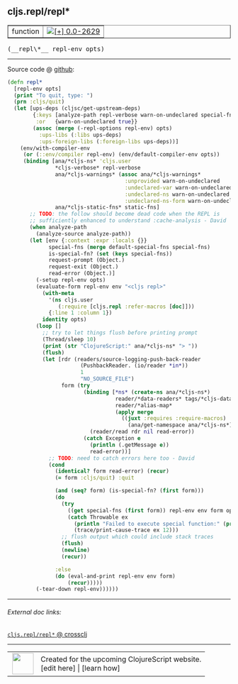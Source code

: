 ## cljs.repl/repl\*



 <table border="1">
<tr>
<td>function</td>
<td><a href="https://github.com/cljsinfo/cljs-api-docs/tree/0.0-2629"><img valign="middle" alt="[+] 0.0-2629" title="Added in 0.0-2629" src="https://img.shields.io/badge/+-0.0--2629-lightgrey.svg"></a> </td>
</tr>
</table>


 <samp>
(__repl\*__ repl-env opts)<br>
</samp>

---







Source code @ [github](https://github.com/clojure/clojurescript/blob/r2727/src/clj/cljs/repl.clj#L352-L429):

```clj
(defn repl*
  [repl-env opts]
  (print "To quit, type: ")
  (prn :cljs/quit)
  (let [ups-deps (cljsc/get-upstream-deps)
        {:keys [analyze-path repl-verbose warn-on-undeclared special-fns static-fns] :as opts
         :or   {warn-on-undeclared true}}
        (assoc (merge (-repl-options repl-env) opts)
          :ups-libs (:libs ups-deps)
          :ups-foreign-libs (:foreign-libs ups-deps))]
    (env/with-compiler-env
     (or (::env/compiler repl-env) (env/default-compiler-env opts))
     (binding [ana/*cljs-ns* 'cljs.user
               *cljs-verbose* repl-verbose
               ana/*cljs-warnings* (assoc ana/*cljs-warnings*
                                     :unprovided warn-on-undeclared
                                     :undeclared-var warn-on-undeclared
                                     :undeclared-ns warn-on-undeclared
                                     :undeclared-ns-form warn-on-undeclared)
               ana/*cljs-static-fns* static-fns]
       ;; TODO: the follow should become dead code when the REPL is
       ;; sufficiently enhanced to understand :cache-analysis - David
       (when analyze-path
         (analyze-source analyze-path))
       (let [env {:context :expr :locals {}}
             special-fns (merge default-special-fns special-fns)
             is-special-fn? (set (keys special-fns))
             request-prompt (Object.)
             request-exit (Object.)
             read-error (Object.)]
         (-setup repl-env opts)
         (evaluate-form repl-env env "<cljs repl>"
           (with-meta
             '(ns cljs.user
                (:require [cljs.repl :refer-macros [doc]]))
             {:line 1 :column 1})
           identity opts)
         (loop []
           ;; try to let things flush before printing prompt
           (Thread/sleep 10)
           (print (str "ClojureScript:" ana/*cljs-ns* "> "))
           (flush)
           (let [rdr (readers/source-logging-push-back-reader
                       (PushbackReader. (io/reader *in*))
                       1
                       "NO_SOURCE_FILE")
                 form (try
                        (binding [*ns* (create-ns ana/*cljs-ns*)
                                  reader/*data-readers* tags/*cljs-data-readers*
                                  reader/*alias-map*
                                  (apply merge
                                    ((juxt :requires :require-macros)
                                      (ana/get-namespace ana/*cljs-ns*)))]
                          (reader/read rdr nil read-error))
                        (catch Exception e
                          (println (.getMessage e))
                          read-error))]
             ;; TODO: need to catch errors here too - David
             (cond
               (identical? form read-error) (recur)
               (= form :cljs/quit) :quit

               (and (seq? form) (is-special-fn? (first form)))
               (do
                 (try
                   ((get special-fns (first form)) repl-env env form opts)
                   (catch Throwable ex
                     (println "Failed to execute special function:" (pr-str (first form)))
                     (trace/print-cause-trace ex 12)))
                 ;; flush output which could include stack traces
                 (flush)
                 (newline)
                 (recur))

               :else
               (do (eval-and-print repl-env env form)
                   (recur)))))
         (-tear-down repl-env))))))
```

<!--
Repo - tag - source tree - lines:

 <pre>
clojurescript @ r2727
└── src
    └── clj
        └── cljs
            └── <ins>[repl.clj:352-429](https://github.com/clojure/clojurescript/blob/r2727/src/clj/cljs/repl.clj#L352-L429)</ins>
</pre>

-->

---



###### External doc links:

[`cljs.repl/repl*` @ crossclj](http://crossclj.info/fun/cljs.repl/repl*.html)<br>

---

 <table>
<tr><td>
<img valign="middle" align="right" width="48px" src="http://i.imgur.com/Hi20huC.png">
</td><td>
Created for the upcoming ClojureScript website.<br>
[edit here] | [learn how]
</td></tr></table>

[edit here]:https://github.com/cljsinfo/cljs-api-docs/blob/master/cljsdoc/cljs.repl_replSTAR.cljsdoc
[learn how]:https://github.com/cljsinfo/cljs-api-docs/wiki/cljsdoc-files

<!--

This information was too distracting to show to readers, but I'll leave it
commented here since it is helpful to:

- pretty-print the data used to generate this document
- and show how to retrieve that data



The API data for this symbol:

```clj
{:ns "cljs.repl",
 :name "repl*",
 :type "function",
 :signature ["[repl-env opts]"],
 :source {:code "(defn repl*\n  [repl-env opts]\n  (print \"To quit, type: \")\n  (prn :cljs/quit)\n  (let [ups-deps (cljsc/get-upstream-deps)\n        {:keys [analyze-path repl-verbose warn-on-undeclared special-fns static-fns] :as opts\n         :or   {warn-on-undeclared true}}\n        (assoc (merge (-repl-options repl-env) opts)\n          :ups-libs (:libs ups-deps)\n          :ups-foreign-libs (:foreign-libs ups-deps))]\n    (env/with-compiler-env\n     (or (::env/compiler repl-env) (env/default-compiler-env opts))\n     (binding [ana/*cljs-ns* 'cljs.user\n               *cljs-verbose* repl-verbose\n               ana/*cljs-warnings* (assoc ana/*cljs-warnings*\n                                     :unprovided warn-on-undeclared\n                                     :undeclared-var warn-on-undeclared\n                                     :undeclared-ns warn-on-undeclared\n                                     :undeclared-ns-form warn-on-undeclared)\n               ana/*cljs-static-fns* static-fns]\n       ;; TODO: the follow should become dead code when the REPL is\n       ;; sufficiently enhanced to understand :cache-analysis - David\n       (when analyze-path\n         (analyze-source analyze-path))\n       (let [env {:context :expr :locals {}}\n             special-fns (merge default-special-fns special-fns)\n             is-special-fn? (set (keys special-fns))\n             request-prompt (Object.)\n             request-exit (Object.)\n             read-error (Object.)]\n         (-setup repl-env opts)\n         (evaluate-form repl-env env \"<cljs repl>\"\n           (with-meta\n             '(ns cljs.user\n                (:require [cljs.repl :refer-macros [doc]]))\n             {:line 1 :column 1})\n           identity opts)\n         (loop []\n           ;; try to let things flush before printing prompt\n           (Thread/sleep 10)\n           (print (str \"ClojureScript:\" ana/*cljs-ns* \"> \"))\n           (flush)\n           (let [rdr (readers/source-logging-push-back-reader\n                       (PushbackReader. (io/reader *in*))\n                       1\n                       \"NO_SOURCE_FILE\")\n                 form (try\n                        (binding [*ns* (create-ns ana/*cljs-ns*)\n                                  reader/*data-readers* tags/*cljs-data-readers*\n                                  reader/*alias-map*\n                                  (apply merge\n                                    ((juxt :requires :require-macros)\n                                      (ana/get-namespace ana/*cljs-ns*)))]\n                          (reader/read rdr nil read-error))\n                        (catch Exception e\n                          (println (.getMessage e))\n                          read-error))]\n             ;; TODO: need to catch errors here too - David\n             (cond\n               (identical? form read-error) (recur)\n               (= form :cljs/quit) :quit\n\n               (and (seq? form) (is-special-fn? (first form)))\n               (do\n                 (try\n                   ((get special-fns (first form)) repl-env env form opts)\n                   (catch Throwable ex\n                     (println \"Failed to execute special function:\" (pr-str (first form)))\n                     (trace/print-cause-trace ex 12)))\n                 ;; flush output which could include stack traces\n                 (flush)\n                 (newline)\n                 (recur))\n\n               :else\n               (do (eval-and-print repl-env env form)\n                   (recur)))))\n         (-tear-down repl-env))))))",
          :title "Source code",
          :repo "clojurescript",
          :tag "r2727",
          :filename "src/clj/cljs/repl.clj",
          :lines [352 429]},
 :full-name "cljs.repl/repl*",
 :full-name-encode "cljs.repl_replSTAR",
 :history [["+" "0.0-2629"]]}

```

Retrieve the API data for this symbol:

```clj
;; from Clojure REPL
(require '[clojure.edn :as edn])
(-> (slurp "https://raw.githubusercontent.com/cljsinfo/cljs-api-docs/catalog/cljs-api.edn")
    (edn/read-string)
    (get-in [:symbols "cljs.repl/repl*"]))
```

-->
